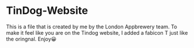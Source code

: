 # TinDog-Website
This is a file that is created by me by the London Appbrewery team. To make it feel like you are on the Tindog website, I added a fabicon T just like the oringnal. Enjoy😀
